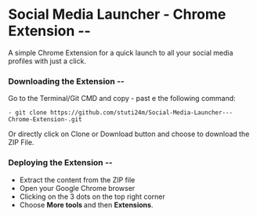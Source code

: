 # Social Media Launcher - Chrome Extension --
A simple Chrome Extension for a quick launch to all your social media profiles with just a click.

### Downloading the Extension --
Go to the Terminal/Git CMD and copy - past e the following command:

    - git clone https://github.com/stuti24m/Social-Media-Launcher---Chrome-Extension-.git
Or directly click on Clone or Download button and choose to download the ZIP File.

### Deploying the Extension --
- Extract the content from the ZIP file
- Open your Google Chrome browser
- Clicking on the 3 dots on the top right corner
- Choose <b> More tools </b> and then <b>Extensions</b>.

   

